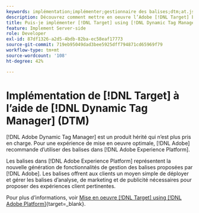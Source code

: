 ```yaml
---
keywords: implémentation;implémenter;gestionnaire des balises;dtm;at.js;gestionnaire dynamique des balises
description: Découvrez comment mettre en oeuvre l’Adobe [!DNL Target] bibliothèque at.js à l’aide de l’ancienne version de Dynamic Tag Management (DTM). Balises dans [!DNL Adobe Experience Platform] est la méthode préférée à implémenter. [!DNL Target].
title: Puis-je implémenter [!DNL Target] using [!DNL Dynamic Tag Manager] (DTM) ?
feature: Implement Server-side
role: Developer
exl-id: 87df1326-a2d5-4bdb-82ba-ec58eaf17773
source-git-commit: 719eb95049dad3bee5925dff794871cd65969f79
workflow-type: tm+mt
source-wordcount: '108'
ht-degree: 42%

---
```


# Implémentation de [!DNL Target] à lʼaide de [!DNL Dynamic Tag Manager] (DTM)

[!DNL Adobe Dynamic Tag Manager] est un produit hérité qui n’est plus pris en charge. Pour une expérience de mise en oeuvre optimale, [!DNL Adobe] recommande d’utiliser des balises dans [!DNL Adobe Experience Platform].

Les balises dans [!DNL Adobe Experience Platform] représentent la nouvelle génération de fonctionnalités de gestion des balises proposées par [!DNL Adobe]. Les balises offrent aux clients un moyen simple de déployer et gérer les balises d’analyse, de marketing et de publicité nécessaires pour proposer des expériences client pertinentes.

Pour plus d’informations, voir [Mise en oeuvre [!DNL Target] using [!DNL Adobe Platform]](https://developer.adobe.com/target/implement/client-side/atjs/how-to-deployatjs/implement-target-using-adobe-launch/){target=_blank}.

